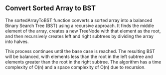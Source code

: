 ## Convert Sorted Array to BST

The sortedArrayToBST function converts a sorted array into a balanced Binary Search Tree (BST) using a recursive approach. It finds the middle element of the array, creates a new TreeNode with that element as the root, and then recursively creates left and right subtrees by dividing the array into halves.

This process continues until the base case is reached. The resulting BST will be balanced, with elements less than the root in the left subtree and elements greater than the root in the right subtree. The algorithm has a time complexity of O(n) and a space complexity of O(n) due to recursion.
